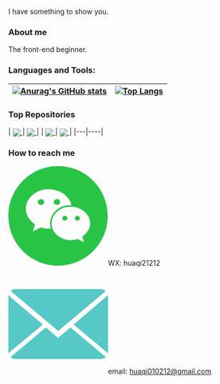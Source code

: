 I have something to show you.

### About me

The front-end beginner.

### Languages and Tools:

| [![Anurag's GitHub stats](https://github-readme-stats.vercel.app/api?username=hua-qi&count_private=true&show_icons=true&include_all_commits=true&title_color=016866&icon_color=016866)](https://github.com/anuraghazra/github-readme-stats) | [![Top Langs](https://github-readme-stats.vercel.app/api/top-langs/?username=hua-qi&layout=compact&title_color=016866&icon_color=016866)](https://github.com/anuraghazra/github-readme-stats) |
|-----|-----|


### Top Repositories


| <a href="https://github.com/hua-qi/huaqi-react-demo">
    <img align="center" src="https://github-readme-stats.vercel.app/api/pin/?username=hua-qi&repo=huaqi-react-demo&title_color=016866&icon_color=016866" />
  </a>
|
  <a href="https://github.com/hua-qi/tigerZoo">
    <img align="center" src="https://github-readme-stats.vercel.app/api/pin/?username=hua-qi&repo=tigerZoo&title_color=016866&icon_color=016866" />
  </a>
|
|
  <a href="https://github.com/hua-qi/VUE-TS-CMS">
    <img align="center" src="https://github-readme-stats.vercel.app/api/pin/?username=hua-qi&repo=VUE-TS-CMS&title_color=016866&icon_color=016866" />
  </a>
|
  <a href="https://github.com/hua-qi/POYI">
    <img align="center" src="https://github-readme-stats.vercel.app/api/pin/?username=hua-qi&repo=POYI&title_color=016866&icon_color=016866" />
  </a>
|
|---|----|

### How to reach me

<svg t="1648196220889" class="icon" viewBox="0 0 1024 1024" version="1.1" xmlns="http://www.w3.org/2000/svg" p-id="3342" width="200" height="200"><path d="M337.387283 341.82659c-17.757225 0-35.514451 11.83815-35.514451 29.595375s17.757225 29.595376 35.514451 29.595376 29.595376-11.83815 29.595376-29.595376c0-18.49711-11.83815-29.595376-29.595376-29.595375zM577.849711 513.479769c-11.83815 0-22.936416 12.578035-22.936416 23.6763 0 12.578035 11.83815 23.676301 22.936416 23.676301 17.757225 0 29.595376-11.83815 29.595376-23.676301s-11.83815-23.676301-29.595376-23.6763zM501.641618 401.017341c17.757225 0 29.595376-12.578035 29.595376-29.595376 0-17.757225-11.83815-29.595376-29.595376-29.595375s-35.514451 11.83815-35.51445 29.595375 17.757225 29.595376 35.51445 29.595376zM706.589595 513.479769c-11.83815 0-22.936416 12.578035-22.936416 23.6763 0 12.578035 11.83815 23.676301 22.936416 23.676301 17.757225 0 29.595376-11.83815 29.595376-23.676301s-11.83815-23.676301-29.595376-23.6763z" fill="#28C445" p-id="3343"></path><path d="M510.520231 2.959538C228.624277 2.959538 0 231.583815 0 513.479769s228.624277 510.520231 510.520231 510.520231 510.520231-228.624277 510.520231-510.520231-228.624277-510.520231-510.520231-510.520231zM413.595376 644.439306c-29.595376 0-53.271676-5.919075-81.387284-12.578034l-81.387283 41.433526 22.936416-71.768786c-58.450867-41.433526-93.965318-95.445087-93.965317-159.815029 0-113.202312 105.803468-201.988439 233.803468-201.98844 114.682081 0 216.046243 71.028902 236.023121 166.473989-7.398844-0.739884-14.797688-1.479769-22.196532-1.479769-110.982659 1.479769-198.289017 85.086705-198.289017 188.67052 0 17.017341 2.959538 33.294798 7.398844 49.572255-7.398844 0.739884-15.537572 1.479769-22.936416 1.479768z m346.265896 82.867052l17.757225 59.190752-63.630058-35.514451c-22.936416 5.919075-46.612717 11.83815-70.289017 11.83815-111.722543 0-199.768786-76.947977-199.768786-172.393063-0.739884-94.705202 87.306358-171.653179 198.289017-171.65318 105.803468 0 199.028902 77.687861 199.028902 172.393064 0 53.271676-34.774566 100.624277-81.387283 136.138728z" fill="#28C445" p-id="3344"></path></svg>WX: huaqi21212

<svg t="1648196267302" class="icon" viewBox="0 0 1024 1024" version="1.1" xmlns="http://www.w3.org/2000/svg" p-id="4838" width="200" height="200"><path d="M512 655.36l126.6688-108.6464 361.984 304.2816c-13.056 11.9296-30.7712 19.4048-50.3296 19.4048H73.728c-19.6096 0-37.376-7.4752-50.5856-19.456l362.24-304.2304L512 655.36z m488.9088-482.304L512 583.68 23.2448 173.1584C36.4032 161.0752 54.1184 153.6 73.728 153.6H950.272c19.712 0 37.376 7.3728 50.5856 19.456zM0 216.576l353.4848 301.056L0 812.032V216.576z m670.5152 301.056L1024 216.3712V812.032l-353.4848-294.4z" fill="#56C8C6" p-id="4839"></path></svg>email: huaqi010212@gmail.com
